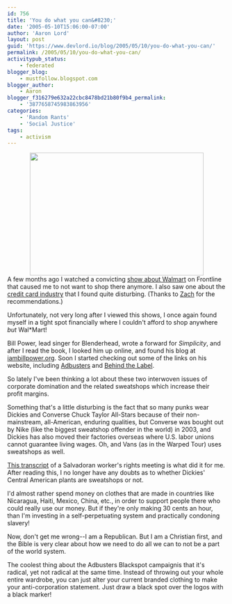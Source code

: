 ```yaml
---
id: 756
title: 'You do what you can&#8230;'
date: '2005-05-10T15:06:00-07:00'
author: 'Aaron Lord'
layout: post
guid: 'https://www.devlord.io/blog/2005/05/10/you-do-what-you-can/'
permalink: /2005/05/10/you-do-what-you-can/
activitypub_status:
    - federated
blogger_blog:
    - mustfollow.blogspot.com
blogger_author:
    - Aaron
blogger_f316279e632a22cbc8478bd21b80f9b4_permalink:
    - '3877658745983863956'
categories:
    - 'Random Rants'
    - 'Social Justice'
tags:
    - activism
---
```


<div class="separator" style="clear:both;text-align:center;"><a style="margin-left:1em;margin-right:1em;" href="/blog/wp-content/uploads/2011/10/blackspot_sneaker.jpg"><img src="/blog/wp-content/uploads/2011/10/blackspot_sneaker.jpg?w=300" alt="" width="400" height="282" border="0" /></a></div>
A few months ago I watched a convicting <a href="http://www.pbs.org/wgbh/pages/frontline/shows/walmart/view/">show about Walmart</a> on Frontline that caused me to not want to shop there anymore. I also saw one about the <a href="http://www.pbs.org/wgbh/pages/frontline/shows/credit/view/">credit card industry</a> that I found quite disturbing. (Thanks to <a href="http://www.findingrhythm.com/weblog/index.php">Zach</a> for the recommendations.)

Unfortunately, not very long after I viewed this shows, I once again found myself in a tight spot financially where I couldn't afford to shop anywhere <em>but</em> Wal*Mart!

Bill Power, lead singer for Blenderhead, wrote a forward for <em>Simplicity</em>, and after I read the book, I looked him up online, and found his blog at <a href="http://www.iambillpower.org/">iambillpower.org</a>. Soon I started checking out some of the links on his website, including <a href="http://www.adbusters.org/home/">Adbusters</a> and <a href="http://www.behindthelabel.org/campaigns/sfc/">Behind the Label</a>.

So lately I've been thinking a lot about these two interwoven issues of corporate domination and the related sweatshops which increase their profit margins.

Something that's a little disturbing is the fact that so many punks wear Dickies and Converse Chuck Taylor All-Stars because of their non-mainstream, all-American, enduring qualities, but Converse was bought out by Nike (like the biggest sweatshop offender in the world) in 2003, and Dickies has also moved their factories overseas where U.S. labor unions cannot guarantee living wages. Oh, and Vans (as in the Warped Tour) uses sweatshops as well.

<a href="http://www.mail-archive.com/ftaadelegation@www.pica.ws/msg00002.html">This transcript</a> of a Salvadoran worker's rights meeting is what did it for me. After reading this, I no longer have any doubts as to whether Dickies' Central American plants are sweatshops or not.

I'd almost rather spend money on clothes that are made in countries like Nicaragua, Haiti, Mexico, China, etc., in order to support people there who could really use our money. But if they're only making 30 cents an hour, than I'm investing in a self-perpetuating system and practically condoning slavery!

Now, don't get me wrong--I am a Republican. But I am a Christian first, and the Bible is very clear about how we need to do all we can to not be a part of the world system.

The coolest thing about the Adbusters Blackspot campaignis that it's radical, yet not radical at the same time. Instead of throwing out your whole entire wardrobe, you can just alter your current branded clothing to make your anti-corporation statement. Just draw a black spot over the logos with a black marker!
<div class="blogger-post-footer"><img src="" alt="" width="1" height="1" /></div>